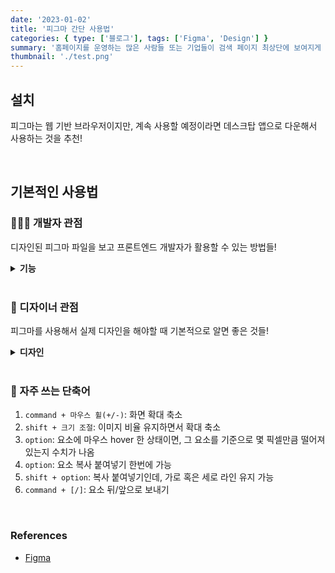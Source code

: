 ```yaml
---
date: '2023-01-02'
title: '피그마 간단 사용법'
categories: { type: ['블로그'], tags: ['Figma', 'Design'] }
summary: '홈페이지를 운영하는 많은 사람들 또는 기업들이 검색 페이지 최상단에 보여지게 하기 위해 어떤 최적화 작업을 하는지 알아보자.'
thumbnail: './test.png'
---
```


## 설치

피그마는 웹 기반 브라우저이지만, 계속 사용할 예정이라면 데스크탑 앱으로 다운해서 사용하는 것을 추천!

<br>

## 기본적인 사용법

### 🧑🏻‍💻 개발자 관점

디자인된 피그마 파일을 보고 프론트엔드 개발자가 활용할 수 있는 방법들!

<details>
<summary><strong>기능</strong></summary>
<div markdown="1">

### 1. **요소의 CSS 속성 참고하기**

원하는 요소를 선택하고 `Inspect` 탭에서 CSS 코드를 확인할 수 있다. 상황에 맞게 수정해야하는 경우도 분명 존재하기 때문에 이 코드를 전부 그대로 사용하는 것은 추천하지 않는다.

### 2. **사용된 이미지 저장하기**

원하는 이미지를 선택해서 원하는 포맷과 배율로 `export`할 수 있다. 전체 이미지를 `export`하고 싶다면 `file > export`를 클릭하여 전체 이미지를 저장할 수 있다.

### 3. **코멘트를 활용해서 소통하기**

원하는 위치에 코멘트를 작성할 수 있다. 작성 후 해결이 완료된 코멘트는 체크 버튼을 클릭하여 닫을 수 있다. 혹시 나중에 해결된 코멘트도 보고 싶다면 아래의 설정에서 `show resolved comments`를 선택하면 된다.

</div>
</details>

<br>

### 🎨 디자이너 관점

피그마를 사용해서 실제 디자인을 해야할 때 기본적으로 알면 좋은 것들!

<details>
<summary><strong>디자인</strong></summary>
<div markdown="1">

### 1. 기본적인 UI 만들기

기본 도구를 이용하여 간단한 버튼, 텍스트, 아이콘 등을 만들 수 있다. 특히, 펜 툴을 사용하여 좀 더 정밀하고 원하는 모양을 만들 수 있다.

### 2. **컴포넌트로 만들어서 재사용성 높이기**

반복되는 요소를 컴포넌트로 만들자. 그럼 하나씩 다 복붙할 필요가 없고 간격도 하나하나 조정할 필요가 없다.

### 3. 픽셀에서 벡터로 변환하여 원하는대로 디자인하기

일러스트레이터와 기능이 유사하다. 보통 로고를 만들거나, 아이콘을 만들 때 사용할 수 있다.

텍스트
텍스트 → 벡터화 (flatten or outline stroke)

변형 후 완성

</div>

<br>

<details>
<summary><strong>프로토타입</strong></summary>
<div markdown="1">
  모든 페이지 디자인이 끝나면 이제 프로토타입을 만든다. 프로토타입은 실제 개발이 되었을 때와 같이 미리 서비스를 확인해보며 사용성 측면에서 테스트 해볼 수 있게 해준다.
  보통 원하는 요소를 클릭했을 때 다음 페이지로 이동되도록 요소 - 페이지 연결을 해준다. 피그마에서는 클릭 이벤트 뿐 아니라 여러가지 다양한 이벤트를 제공하기 때문에 원하는 요소에 원하는 이벤트를 연결해주면 된다. 또, 화면 전환 방식 애니메이션도 선택이 가능하다.

  <br>

  <aside>
    💡 <strong>요즘 자주 사용되는 레이아웃인 가로 스크롤 만들기</strong>
        <br>컴포넌트를 만들고 그 안에 인스턴스를 원하는 만큼 만든다. 컴포넌트 가로 세로 영역을 잡아주고 prototypes 탭에 들어간다. 거기서 overflow scorlling을 horizontal로 설정해주면 끝!
  </aside>
</div>
</details>
</details>

<br>

### 📌 자주 쓰는 단축어

1. `command + 마우스 휠(+/-)`: 화면 확대 축소
2. `shift + 크기 조절`: 이미지 비율 유지하면서 확대 축소
3. `option`: 요소에 마우스 hover 한 상태이면, 그 요소를 기준으로 몇 픽셀만큼 떨어져 있는지 수치가 나옴
4. `option`: 요소 복사 붙여넣기 한번에 가능
5. `shift + option`: 복사 붙여넣기인데, 가로 혹은 세로 라인 유지 가능
6. `command + [/]`: 요소 뒤/앞으로 보내기

<br>

### References

- [Figma](https://www.figma.com/downloads/)

<br>
